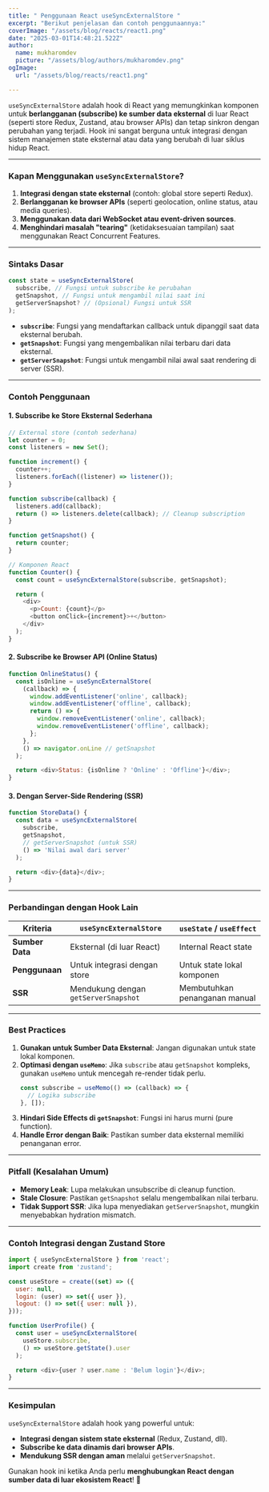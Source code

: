 ```yaml
---
title: " Penggunaan React useSyncExternalStore "
excerpt: "Berikut penjelasan dan contoh penggunaannya:"
coverImage: "/assets/blog/reacts/react1.png"
date: "2025-03-01T14:48:21.522Z"
author:
  name: mukharomdev
  picture: "/assets/blog/authors/mukharomdev.png"
ogImage:
  url: "/assets/blog/reacts/react1.png"

---
```

`useSyncExternalStore` adalah hook di React yang memungkinkan komponen untuk **berlangganan (subscribe) ke sumber data eksternal** di luar React (seperti store Redux, Zustand, atau browser APIs) dan tetap sinkron dengan perubahan yang terjadi. Hook ini sangat berguna untuk integrasi dengan sistem manajemen state eksternal atau data yang berubah di luar siklus hidup React.

---

### **Kapan Menggunakan `useSyncExternalStore`?**
1. **Integrasi dengan state eksternal** (contoh: global store seperti Redux).
2. **Berlangganan ke browser APIs** (seperti geolocation, online status, atau media queries).
3. **Menggunakan data dari WebSocket atau event-driven sources**.
4. **Menghindari masalah "tearing"** (ketidaksesuaian tampilan) saat menggunakan React Concurrent Features.

---

### **Sintaks Dasar**
```javascript
const state = useSyncExternalStore(
  subscribe, // Fungsi untuk subscribe ke perubahan
  getSnapshot, // Fungsi untuk mengambil nilai saat ini
  getServerSnapshot? // (Opsional) Fungsi untuk SSR
);
```

- **`subscribe`**: Fungsi yang mendaftarkan callback untuk dipanggil saat data eksternal berubah.
- **`getSnapshot`**: Fungsi yang mengembalikan nilai terbaru dari data eksternal.
- **`getServerSnapshot`**: Fungsi untuk mengambil nilai awal saat rendering di server (SSR).

---

### **Contoh Penggunaan**
#### 1. **Subscribe ke Store Eksternal Sederhana**
```javascript
// External store (contoh sederhana)
let counter = 0;
const listeners = new Set();

function increment() {
  counter++;
  listeners.forEach((listener) => listener());
}

function subscribe(callback) {
  listeners.add(callback);
  return () => listeners.delete(callback); // Cleanup subscription
}

function getSnapshot() {
  return counter;
}

// Komponen React
function Counter() {
  const count = useSyncExternalStore(subscribe, getSnapshot);

  return (
    <div>
      <p>Count: {count}</p>
      <button onClick={increment}>+</button>
    </div>
  );
}
```

#### 2. **Subscribe ke Browser API (Online Status)**
```javascript
function OnlineStatus() {
  const isOnline = useSyncExternalStore(
    (callback) => {
      window.addEventListener('online', callback);
      window.addEventListener('offline', callback);
      return () => {
        window.removeEventListener('online', callback);
        window.removeEventListener('offline', callback);
      };
    },
    () => navigator.onLine // getSnapshot
  );

  return <div>Status: {isOnline ? 'Online' : 'Offline'}</div>;
}
```

#### 3. **Dengan Server-Side Rendering (SSR)**
```javascript
function StoreData() {
  const data = useSyncExternalStore(
    subscribe,
    getSnapshot,
    // getServerSnapshot (untuk SSR)
    () => 'Nilai awal dari server'
  );

  return <div>{data}</div>;
}
```

---

### **Perbandingan dengan Hook Lain**
| **Kriteria**          | `useSyncExternalStore`          | `useState` / `useEffect`       |
|-----------------------|---------------------------------|---------------------------------|
| **Sumber Data**       | Eksternal (di luar React)       | Internal React state            |
| **Penggunaan**        | Untuk integrasi dengan store    | Untuk state lokal komponen       |
| **SSR**               | Mendukung dengan `getServerSnapshot` | Membutuhkan penanganan manual |

---

### **Best Practices**
1. **Gunakan untuk Sumber Data Eksternal**: Jangan digunakan untuk state lokal komponen.
2. **Optimasi dengan `useMemo`**: Jika `subscribe` atau `getSnapshot` kompleks, gunakan `useMemo` untuk mencegah re-render tidak perlu.
   ```javascript
   const subscribe = useMemo(() => (callback) => {
     // Logika subscribe
   }, []);
   ```
3. **Hindari Side Effects di `getSnapshot`**: Fungsi ini harus murni (pure function).
4. **Handle Error dengan Baik**: Pastikan sumber data eksternal memiliki penanganan error.

---

### **Pitfall (Kesalahan Umum)**
- **Memory Leak**: Lupa melakukan unsubscribe di cleanup function.
- **Stale Closure**: Pastikan `getSnapshot` selalu mengembalikan nilai terbaru.
- **Tidak Support SSR**: Jika lupa menyediakan `getServerSnapshot`, mungkin menyebabkan hydration mismatch.

---

### **Contoh Integrasi dengan Zustand Store**
```javascript
import { useSyncExternalStore } from 'react';
import create from 'zustand';

const useStore = create((set) => ({
  user: null,
  login: (user) => set({ user }),
  logout: () => set({ user: null }),
}));

function UserProfile() {
  const user = useSyncExternalStore(
    useStore.subscribe,
    () => useStore.getState().user
  );

  return <div>{user ? user.name : 'Belum login'}</div>;
}
```

---

### **Kesimpulan**
`useSyncExternalStore` adalah hook yang powerful untuk:
- **Integrasi dengan sistem state eksternal** (Redux, Zustand, dll).
- **Subscribe ke data dinamis dari browser APIs**.
- **Mendukung SSR dengan aman** melalui `getServerSnapshot`.

Gunakan hook ini ketika Anda perlu **menghubungkan React dengan sumber data di luar ekosistem React**! 🚀